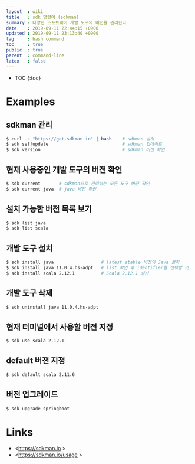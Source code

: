 ```yaml
---
layout  : wiki
title   : sdk 명령어 (sdkman)
summary : 다양한 소프트웨어 개발 도구의 버전을 관리한다
date    : 2019-09-11 22:44:15 +0900
updated : 2019-09-11 23:13:40 +0900
tag     : bash command
toc     : true
public  : true
parent  : command-line
latex   : false
---
```

* TOC
{:toc}

# Examples

## sdkman 관리

```sh
$ curl -s "https://get.sdkman.io" | bash    # sdkman 설치
$ sdk selfupdate                            # sdkman 업데이트
$ sdk version                               # sdkman 버전 확인
```

## 현재 사용중인 개발 도구의 버전 확인

```sh
$ sdk current       # sdkman으로 관리하는 모든 도구 버전 확인
$ sdk current java  # java 버전 확인
```

## 설치 가능한 버전 목록 보기

```sh
$ sdk list java
$ sdk list scala
```

## 개발 도구 설치

```sh
$ sdk install java                  # latest stable 버전의 Java 설치
$ sdk install java 11.0.4.hs-adpt   # list 확인 후 identifier를 선택할 것
$ sdk install scala 2.12.1          # Scala 2.12.1 설치
```

## 개발 도구 삭제

```sh
$ sdk uninstall java 11.0.4.hs-adpt
```

## 현재 터미널에서 사용할 버전 지정

```sh
$ sdk use scala 2.12.1
```

## default 버전 지정

```sh
$ sdk default scala 2.11.6
```

## 버전 업그레이드

```sh
$ sdk upgrade springboot
```

# Links

* <https://sdkman.io >
* <https://sdkman.io/usage >
